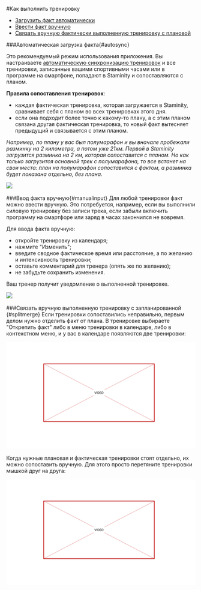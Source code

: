 #Как выполнить тренировку

* [Загрузить факт автоматически](#autosync)
* [Ввести факт вручную](#manualinput)
* [Связать вручную фактически выполненную тренировку с плановой](#splitmerge)


###Автоматическая загрузка факта{#autosync}

Это рекомендуемый режим использования приложения. Вы настраиваете [автоматическую синхронизацию тренировок](/questions/activity-auto-sync.md) и все тренировки, записанные вашими спортивными часами или в программе на смартфоне, попадают в Staminity и сопоставляются с планом.

**Правила сопоставления тренировок**: 
* каждая фактическая тренировка, которая загружается в Staminity, сравнивает себя с планом во всех тренировках этого дня. 
* если она подходит более точно к какому-то плану, а с этим планом связана другая фактическая тренировка, то новый факт вытесняет предыдущий и связывается с этим планом.

_Например, по плану у вас был полумарафон и вы вначале пробежали разминку на 2 километра, а потом уже 21км. Первой в Staminity загрузится разминка на 2 км, которая сопоставится с планом. Но как только загрузится основной трек с полумарафона, то все встанет на свои места: план на полумарафон сопоставится с фактом, а разминка будет показана отдельно, без плана._

![](http://content.staminity.com/assets/images/calendar/activity-matching.png)


###Ввод факта вручную{#manualinput}
Для любой тренировки факт можно ввести вручную. Это потребуется, например, если вы выполнили силовую тренировку без записи трека, если забыли включить программу на смартфоре или заряд в часах закончился не вовремя.

Для ввода факта вручную:
* откройте тренировку из календаря;
* нажмите "Изменить";
* введите сводное фактическое время или расстояние, а по желанию и интенсивность тренировки;
* оставьте комментарий для тренера (опять же по желанию);
* не забудьте сохранить изменения.

Ваш тренер получит уведомление о выполненной тренировке.

![](http://content.staminity.com/assets/images/calendar/manual-complete.gif)

###Связать вручную выполненную тренировку с запланированной {#splitmerge}
Если тренировки сопоставились неправильно, первым делом нужно отделить факт от плана.
В тренировке выбираете "Открепить факт" либо в меню тренировки в календаре, либо в контекстном меню, и у вас в календаре появляются две тренировки:

![split тренировки](/assets/video-template.png)

Когда нужные плановая и фактическая тренировки стоят отдельно, их можно сопоставить вручную. Для этого просто перетяните тренировки мышкой друг на друга:

![merge тренировки](/assets/video-template.png)

